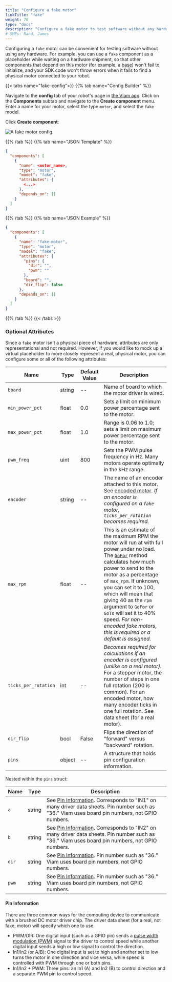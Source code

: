 ```yaml
---
title: "Configure a fake motor"
linkTitle: "fake"
weight: 70
type: "docs"
description: "Configure a fake motor to test software without any hardware."
# SMEs: Rand, James
---
```


Configuring a `fake` motor can be convenient for testing software without using any hardware.
For example, you can use a `fake` component as a placeholder while waiting on a hardware shipment, so that other components that depend on this motor (for example, a [base](/components/base)) won't fail to initialize, and your SDK code won't throw errors when it fails to find a physical motor connected to your robot.

{{< tabs name="fake-config">}}
{{% tab name="Config Builder" %}}

Navigate to the **config** tab of your robot's page in [the Viam app](https://app.viam.com).
Click on the **Components** subtab and navigate to the **Create component** menu.
Enter a name for your motor, select the type `motor`, and select the `fake` model.

Click **Create component**:

![A fake motor config.](../../img/motor/fake-config-ui.png)

{{% /tab %}}
{{% tab name="JSON Template" %}}

```json
{
  "components": [
    {
      "name": <motor_name>,
      "type": "motor",
      "model": "fake",
      "attributes": {
        <...>
      },
      "depends_on": []
    }
  ]
}
```

{{% /tab %}}
{{% tab name="JSON Example" %}}

```json
{
  "components": [
    {
      "name": "fake-motor",
      "type": "motor",
      "model": "fake",
      "attributes": {
        "pins": {
          "dir": "",
          "pwm": ""
        },
        "board": "",
        "dir_flip": false
      },
      "depends_on": []
    }
  ]
}
```

{{% /tab %}}
{{< /tabs >}}

### Optional Attributes

Since a `fake` motor isn't a physical piece of hardware, attributes are only representational and not required.
However, if you would like to mock up a virtual placeholder to more closely represent a real, physical motor, you can configure some or all of the following attributes:

Name | Type | Default Value | Description
-------------- | ---- | ------------- | ---------------
`board` | string | -- | Name of board to which the motor driver is wired.
`min_power_pct` | float | 0.0 | Sets a limit on minimum power percentage sent to the motor.
`max_power_pct` | float | 1.0 | Range is 0.06 to 1.0; sets a limit on maximum power percentage sent to the motor.
`pwm_freq` | uint | 800 | Sets the PWM pulse frequency in Hz. Many motors operate optimally in the kHz range.
`encoder` | string | -- | The name of an encoder attached to this motor. See [encoded motor](/components/motor/gpio/encoded-motor/). *If an encoder is configured on a `fake` motor, `ticks_per_rotation` becomes required.*
`max_rpm` | float | -- | This is an estimate of the maximum RPM the motor will run at with full power under no load. The [`GoFor`](/components/motor/#gofor) method calculates how much power to send to the motor as a percentage of `max_rpm`. If unknown, you can set it to 100, which will mean that giving 40 as the `rpm` argument to `GoFor` or `GoTo` will set it to 40% speed. *For non-encoded fake motors, this is required or a default is assigned.*
`ticks_per_rotation` | int | -- | *Becomes required for calculations if an encoder is configured (unlike on a real motor).* For a stepper motor, the number of steps in one full rotation (200 is common). For an encoded motor, how many encoder ticks in one full rotation. See data sheet (for a real motor).
`dir_flip` | bool | False | Flips the direction of "forward" versus "backward" rotation.
`pins` | object | -- | A structure that holds pin configuration information.

Nested within the `pins` struct:

Name | Type | Description |
---- | ---- | ----- |
`a` | string | See [Pin Information](#pin-information). Corresponds to "IN1" on many driver data sheets. Pin number such as "36." Viam uses board pin numbers, not GPIO numbers.
`b` | string | See [Pin Information](#pin-information). Corresponds to "IN2" on many driver data sheets. Pin number such as "36." Viam uses board pin numbers, not GPIO numbers.
`dir` | string | See [Pin Information](#pin-information). Pin number such as "36." Viam uses board pin numbers, not GPIO numbers.
`pwm` | string | See [Pin Information](#pin-information). Pin number such as "36." Viam uses board pin numbers, not GPIO numbers.

#### Pin Information

There are three common ways for the computing device to communicate with a brushed DC motor driver chip.
The driver data sheet (for a real, not fake, motor) will specify which one to use.

- PWM/DIR: One digital input (such as a GPIO pin) sends a [pulse width modulation (PWM)](https://en.wikipedia.org/wiki/Pulse-width_modulation) signal to the driver to control speed while another digital input sends a high or low signal to control the direction.
- In1/In2 (or A/B): One digital input is set to high and another set to low turns the motor in one direction and vice versa, while speed is controlled with PWM through one or both pins.
- In1/In2 + PWM: Three pins: an In1 (A) and In2 (B) to control direction and a separate PWM pin to control speed.
